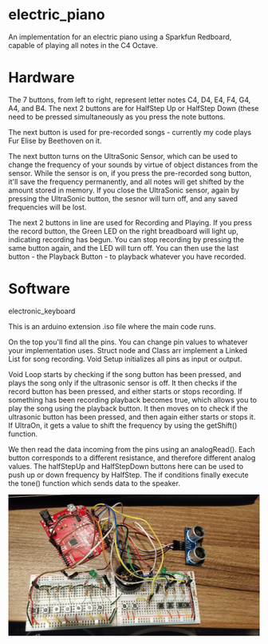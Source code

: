 # electric_piano
An implementation for an electric piano using a Sparkfun Redboard, capable of playing all notes in the C4 Octave.

# Hardware

The 7 buttons, from left to right, represent letter notes C4, D4, E4, F4, G4, A4, and B4. The next 2 buttons are for HalfStep Up or HalfStep Down (these need to be pressed simultaneously as you press the note buttons.

The next button is used for pre-recorded songs - currently my code plays Fur Elise by Beethoven on it. 

The next button turns on the UltraSonic Sensor, which can be used to change the frequency of your sounds by virtue of object distances from the sensor. While the sensor is on, if you press the pre-recorded song button, it'll save the frequency permanently, and all notes will get shifted by the amount stored in memory.
If you close the UltraSonic sensor, again by pressing the UltraSonic button, the sesnor will turn off, and any saved frequencies will be lost.

The next 2 buttons in line are used for Recording and Playing. If you press the record button, the Green LED on the right breadboard will light up, indicating recording has begun. You can stop recording by pressing the same button again, and the LED will turn off.
You can then use the last button - the Playback Button - to playback whatever you have recorded.

# Software

electronic_keyboard

This is an arduino extension .iso file where the main code runs.

On the top you'll find all the pins. You can change pin values to whatever your implementation uses.
Struct node and Class arr implement a Linked List for song recording.
Void Setup initializes all pins as input or output.

Void Loop starts by checking if the song button has been pressed, and plays the song only if the ultrasonic sensor is off.
It then checks if the record button has been pressed, and either starts or stops recording. If something has been recording playback becomes true, which allows you to play the song using the playback button.
It then moves on to check if the ultrasonic button has been pressed, and then again either starts or stops it. If UltraOn, it gets a value to shift the frequency by using the getShift() function.

We then read the data incoming from the pins using an analogRead(). Each button corresponds to a different resistance, and therefore different analog values. The halfStepUp and HalfStepDown buttons here can be used to push up or down frequency by HalfStep.
The if conditions finally execute the tone() function which sends data to the speaker.

![alt text](https://raw.githubusercontent.com/ananmay3/electric_piano/master/circuit_img.jpg)
